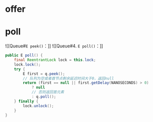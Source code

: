 
# offer

# poll
![[Queue#`E peek()`：]]
![[Queue#4. `E poll()`：]]

```java
public E poll() {
	final ReentrantLock lock = this.lock;
	lock.lock();
	try {
		E first = q.peek();
		// 队列为空或者首节点剩余延迟时间大于0，返回null
		return (first == null || first.getDelay(NANOSECONDS) > 0)
			? null
			// 否则返回首元素
			: q.poll();
	} finally {
		lock.unlock();
	}
}

```